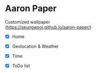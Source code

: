 # Aaron Paper

Customized wallpaper  
(https://seungwooj.github.io/aaron-paper/)

- [X] Home
- [X] Geolocation & Weather
- [X] Time
- [X] ToDo list 


